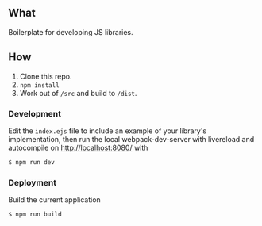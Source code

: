 ## What
Boilerplate for developing JS libraries.

## How
1. Clone this repo.
1. `npm install`
1. Work out of `/src` and build to `/dist`.

### Development
Edit the `index.ejs` file to include an example of your library's implementation, then run the local webpack-dev-server with livereload and autocompile on [http://localhost:8080/](http://localhost:8080/) with
```sh
$ npm run dev
```
### Deployment
Build the current application
```sh
$ npm run build
```
